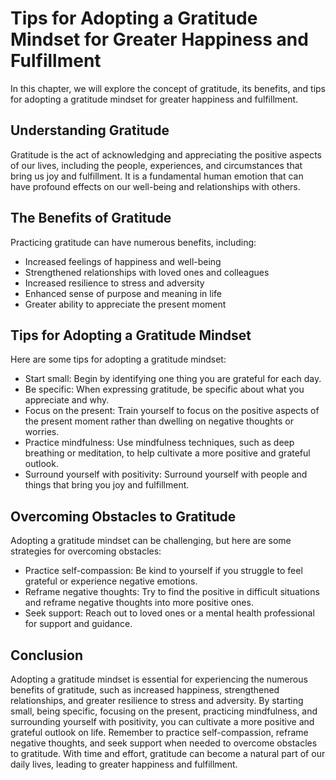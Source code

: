 Tips for Adopting a Gratitude Mindset for Greater Happiness and Fulfillment
================================================================================================================================

In this chapter, we will explore the concept of gratitude, its benefits, and tips for adopting a gratitude mindset for greater happiness and fulfillment.

Understanding Gratitude
-----------------------

Gratitude is the act of acknowledging and appreciating the positive aspects of our lives, including the people, experiences, and circumstances that bring us joy and fulfillment. It is a fundamental human emotion that can have profound effects on our well-being and relationships with others.

The Benefits of Gratitude
-------------------------

Practicing gratitude can have numerous benefits, including:

* Increased feelings of happiness and well-being
* Strengthened relationships with loved ones and colleagues
* Increased resilience to stress and adversity
* Enhanced sense of purpose and meaning in life
* Greater ability to appreciate the present moment

Tips for Adopting a Gratitude Mindset
-------------------------------------

Here are some tips for adopting a gratitude mindset:

* Start small: Begin by identifying one thing you are grateful for each day.
* Be specific: When expressing gratitude, be specific about what you appreciate and why.
* Focus on the present: Train yourself to focus on the positive aspects of the present moment rather than dwelling on negative thoughts or worries.
* Practice mindfulness: Use mindfulness techniques, such as deep breathing or meditation, to help cultivate a more positive and grateful outlook.
* Surround yourself with positivity: Surround yourself with people and things that bring you joy and fulfillment.

Overcoming Obstacles to Gratitude
---------------------------------

Adopting a gratitude mindset can be challenging, but here are some strategies for overcoming obstacles:

* Practice self-compassion: Be kind to yourself if you struggle to feel grateful or experience negative emotions.
* Reframe negative thoughts: Try to find the positive in difficult situations and reframe negative thoughts into more positive ones.
* Seek support: Reach out to loved ones or a mental health professional for support and guidance.

Conclusion
----------

Adopting a gratitude mindset is essential for experiencing the numerous benefits of gratitude, such as increased happiness, strengthened relationships, and greater resilience to stress and adversity. By starting small, being specific, focusing on the present, practicing mindfulness, and surrounding yourself with positivity, you can cultivate a more positive and grateful outlook on life. Remember to practice self-compassion, reframe negative thoughts, and seek support when needed to overcome obstacles to gratitude. With time and effort, gratitude can become a natural part of our daily lives, leading to greater happiness and fulfillment.
